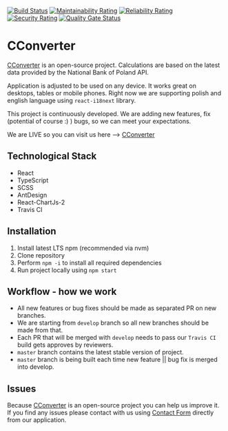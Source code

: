 [![Build Status](https://travis-ci.com/codrill/cconverter.svg?branch=develop)](https://travis-ci.com/codrill/cconverter)
[![Maintainability Rating](https://sonarcloud.io/api/project_badges/measure?project=codrill_cconverter&metric=sqale_rating)](https://sonarcloud.io/dashboard?id=codrill_cconverter)
[![Reliability Rating](https://sonarcloud.io/api/project_badges/measure?project=codrill_cconverter&metric=reliability_rating)](https://sonarcloud.io/dashboard?id=codrill_cconverter)
[![Security Rating](https://sonarcloud.io/api/project_badges/measure?project=codrill_cconverter&metric=security_rating)](https://sonarcloud.io/dashboard?id=codrill_cconverter)
[![Quality Gate Status](https://sonarcloud.io/api/project_badges/measure?project=codrill_cconverter&metric=alert_status)](https://sonarcloud.io/dashboard?id=codrill_cconverter)

# CConverter

[CConverter](https://cconverter.codrill.eu) is an open-source project. Calculations are based on the latest data
provided by the National Bank of Poland API.

Application is adjusted to be used on any device. It works great on desktops, tables or mobile phones. Right now we are
supporting polish and english language using
`react-i18next` library.

This project is continuously developed. We are adding new features, fix (potential of course :) ) bugs, so we can meet
your expectations.

We are LIVE so you can visit us here --> [CConverter](https://cconverter.codrill.eu)

## Technological Stack

- React
- TypeScript
- SCSS
- AntDesign
- React-ChartJs-2
- Travis CI

## Installation

1. Install latest LTS npm (recommended via nvm)
2. Clone repository
3. Perform `npm -i` to install all required dependencies
4. Run project locally using `npm start`

## Workflow - how we work

- All new features or bug fixes should be made as separated PR on new branches.
- We are starting from `develop` branch so all new branches should be made from that.
- Each PR that will be merged with `develop` needs to pass our `Travis CI` build gets approves by reviewers.
- `master` branch contains the latest stable version of project.
- `master` branch is being built each time new feature || bug fix is merged into develop.

## Issues

Because [CConverter](https://cconverter.codrill.eu) is an open-source project you can help us improve it. If you find
any issues please contact with us using [Contact Form](https://cconverter.codrill.eu/contact) directly from our
application.
